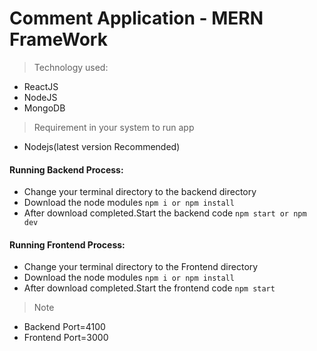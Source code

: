 # Comment Application - MERN FrameWork

>Technology used:
- ReactJS
- NodeJS
- MongoDB


>Requirement in your system to run app
- Nodejs(latest version Recommended)

#### Running Backend Process:

- Change your terminal directory to the backend directory
- Download the node modules `npm i or npm install`
- After download completed.Start the backend code `npm start or npm dev`

#### Running Frontend Process:

- Change your terminal directory to the Frontend directory
- Download the node modules `npm i or npm install`
- After download completed.Start the frontend code `npm start`


>Note
- Backend Port=4100
- Frontend Port=3000
